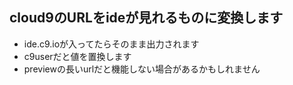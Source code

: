 ## cloud9のURLをideが見れるものに変換します
  - ide.c9.ioが入ってたらそのまま出力されます
  - c9userだと値を置換します
  - previewの長いurlだと機能しない場合があるかもしれません
